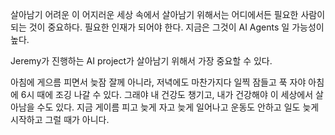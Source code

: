 살아남기 어려운 이 어지러운 세상 속에서 살아남기 위해서는 어디에서든 필요한 사람이 되는 것이 중요하다.
필요한 인재가 되어야 한다. 지금은 그것이 AI Agents 일 가능성이 높다.

Jeremy가 진행하는 AI project가 살아남기 위해서 가장 중요할 수 있다.

아침에 게으름 피면서 늦잠 잘께 아니라, 저녁에도 마찬가지다 일찍 잠들고 푹 자야 아침에 6시 때에 조깅 나갈 수 있다. 그래야 내 건강도 챙기고, 내가 건강해야 이 세상에서 살아남을 수도 있다. 지금 게이름 피고 늦게 자고 늦게 일어나고 운동도 안하고 일도 늦게 시작하고 그럴 때가 아니다.